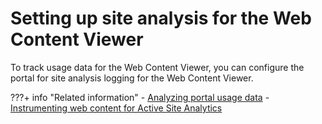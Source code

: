 # Setting up site analysis for the Web Content Viewer

To track usage data for the Web Content Viewer, you can configure the portal for site analysis logging for the Web Content Viewer.

<!--
-   **[Enabling the Web Content Viewer logger](../wcm/wcm_config_wcmviewer_enablelog.md)**  
To take advantage of the site analysis logging available for the Web Content Viewer, you need to configure the WP SiteAnalyzerLogService service and activate the SiteAnalyzerJSRPortletLogger service.
-   **[Site analysis example for the Web Content Viewer](../wcm/wcm_config_wcmviewer_saxmp.md)**  
The site analysis log uses the NCSA Combined log format, which is a combination of NCSA Common log format and three extra fields: the referrer field, the user\_agent field, and the cookie field. This example describes typical site analysis logging information for the Web Content Viewer. -->


???+ info "Related information" 
    - [Analyzing portal usage data](../../../../../deployment/manage/monitoring/analyze_portal_usage/index.md)
    - [Instrumenting web content for Active Site Analytics](../../../../../build_sites/site_analytics/instrumenting_webcontent_asa/index.md)

